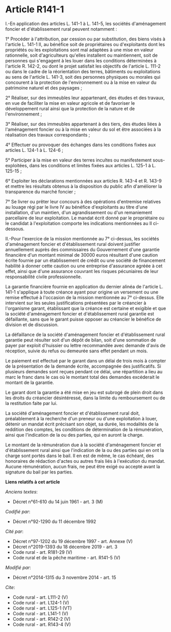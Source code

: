 # Article R141-1

I.-En application des articles L. 141-1 à L. 141-5, les sociétés d'aménagement foncier et d'établissement rural peuvent
notamment : 

1° Procéder à l'attribution, par cession ou par substitution, des biens visés à l'article L. 141-1 II, au bénéfice soit de
propriétaires ou d'exploitants dont les propriétés ou les exploitations sont mal adaptées à une mise en valeur rationnelle,
soit d'agriculteurs qu'elles installent ou maintiennent, soit de personnes qui s'engagent à les louer dans les conditions
déterminées à l'article R. 142-2, ou dont le projet satisfait les objectifs de l'article L. 111-2 ou dans le cadre de la
réorientation des terres, bâtiments ou exploitations au sens de l'article L. 141-3, soit des personnes physiques ou morales
qui concourent à la protection de l'environnement ou à la mise en valeur du patrimoine naturel et des paysages ; 

2° Réaliser, sur des immeubles leur appartenant, des études et des travaux, en vue de faciliter la mise en valeur agricole et
de favoriser le développement rural ainsi que la protection de la nature et de l'environnement ; 

3° Réaliser, sur des immeubles appartenant à des tiers, des études liées à l'aménagement foncier ou à la mise en valeur du
sol et être associées à la réalisation des travaux correspondants ; 

4° Effectuer ou provoquer des échanges dans les conditions fixées aux articles L. 124-1 à L. 124-6 ; 

5° Participer à la mise en valeur des terres incultes ou manifestement sous-exploitées, dans les conditions et limites fixées
aux articles L. 125-1 à L. 125-15 ; 

6° Exploiter les déclarations mentionnées aux articles R. 143-4 et R. 143-9 et mettre les résultats obtenus à la disposition
du public afin d'améliorer la transparence du marché foncier ; 

7° Se livrer ou prêter leur concours à des opérations d'entremise relatives au louage régi par le livre IV au bénéfice
d'exploitants au titre d'une installation, d'un maintien, d'un agrandissement ou d'un remaniement parcellaire de leur
exploitation. Le mandat écrit donné par le propriétaire ou le candidat à l'exploitation comporte les indications mentionnées
au II ci-dessous. 

II.-Pour l'exercice de la mission mentionnée au 7° ci-dessus, les sociétés d'aménagement foncier et d'établissement rural
doivent justifier annuellement auprès des commissaires du Gouvernement d'une garantie financière d'un montant minimal de
30000 euros résultant d'une caution écrite fournie par un établissement de crédit ou une société de financement habilité à
donner cette caution ou une entreprise d'assurance agréée à cet effet, ainsi que d'une assurance couvrant les risques
pécuniaires de leur responsabilité civile professionnelle. 

La garantie financière fournie en application du dernier alinéa de l'article L. 141-1 s'applique à toute créance ayant pour
origine un versement ou une remise effectué à l'occasion de la mission mentionnée au 7° ci-dessus. Elle intervient sur les
seules justifications présentées par le créancier à l'organisme garant, établissant que la créance est certaine et exigible
et que la société d'aménagement foncier et d'établissement rural garantie est défaillante, sans que le garant puisse opposer
au créancier le bénéfice de division et de discussion. 

La défaillance de la société d'aménagement foncier et d'établissement rural garantie peut résulter soit d'un dépôt de bilan,
soit d'une sommation de payer par exploit d'huissier ou lettre recommandée avec demande d'avis de réception, suivie du refus
ou demeurée sans effet pendant un mois. 

Le paiement est effectué par le garant dans un délai de trois mois à compter de la présentation de la demande écrite,
accompagnée des justificatifs. Si plusieurs demandes sont reçues pendant ce délai, une répartition a lieu au marc le franc
dans le cas où le montant total des demandes excéderait le montant de la garantie. 

Le garant dont la garantie a été mise en jeu est subrogé de plein droit dans les droits du créancier désintéressé, dans la
limite du remboursement ou de la restitution faite par lui. 

La société d'aménagement foncier et d'établissement rural doit, préalablement à la recherche d'un preneur ou d'une
exploitation à louer, détenir un mandat écrit précisant son objet, sa durée, les modalités de la reddition des comptes, les
conditions de détermination de la rémunération, ainsi que l'indication de la ou des parties, qui en auront la charge. 

Le montant de la rémunération due à la société d'aménagement foncier et d'établissement rural ainsi que l'indication de la ou
des parties qui en ont la charge sont portés dans le bail. Il en est de même, le cas échéant, des honoraires de rédaction
d'actes ou autres frais liés à l'exécution du mandat. Aucune rémunération, aucun frais, ne peut être exigé ou accepté avant
la signature du bail par les parties.

**Liens relatifs à cet article**

_Anciens textes_:

  - Décret n°61-610 du 14 juin 1961 - art. 3 (M)

_Codifié par_:

  - Décret n°92-1290 du 11 décembre 1992

_Cité par_:

  - Décret n°97-1202 du 19 décembre 1997 - art. Annexe (V)
  - Décret n°2019-1393 du 18 décembre 2019 - art. 3
  - Code rural - art. R181-29 (V)
  - Code rural et de la pêche maritime - art. R141-5 (V)

_Modifié par_:

  - Décret n°2014-1315 du 3 novembre 2014 - art. 15

_Cite_:

  - Code rural - art. L111-2 (V)
  - Code rural - art. L124-1 (V)
  - Code rural - art. L125-1 (VT)
  - Code rural - art. L141-1 (V)
  - Code rural - art. R142-2 (V)
  - Code rural - art. R143-4 (V)
